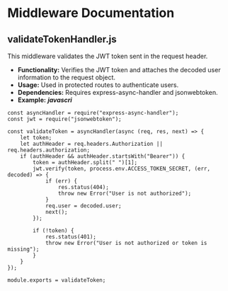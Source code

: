# Middleware Documentation

## validateTokenHandler.js
This middleware validates the JWT token sent in the request header.

- **Functionality:** Verifies the JWT token and attaches the decoded user information to the request object.
- **Usage:** Used in protected routes to authenticate users.
- **Dependencies:** Requires express-async-handler and jsonwebtoken.
- **Example:**
***javascri***
```
const asyncHandler = require("express-async-handler");
const jwt = require("jsonwebtoken");

const validateToken = asyncHandler(async (req, res, next) => {
    let token;
    let authHeader = req.headers.Authorization || req.headers.authorization;
    if (authHeader && authHeader.startsWith("Bearer")) {
        token = authHeader.split(" ")[1];
        jwt.verify(token, process.env.ACCESS_TOKEN_SECRET, (err, decoded) => {
            if (err) {
                res.status(404);
                throw new Error("User is not authorized");
            }
            req.user = decoded.user;
            next();
        });

        if (!token) {
            res.status(401);
            throw new Error("User is not authorized or token is missing");
        }
    }
});

module.exports = validateToken;
```